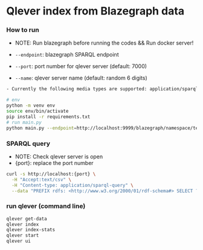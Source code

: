 # Qlever index from Blazegraph data

### How to run

- NOTE: Run blazegraph before running the codes && Run docker server!

- `--endpoint`: blazegraph SPARQL endpoint
- `--port`: port number for qlever server (default: 7000)
- `--name`: qlever server name (default: random 6 digits)

```bash
- Currently the following media types are supported: application/sparql-results+json, application/sparql-results+xml, application/qlever-results+json, text/tab-separated-values, text/csv, text/turtle, application/octet-stream

# env
python -m venv env
source env/bin/activate
pip install -r requirements.txt
# run main.py
python main.py --endpoint=http://localhost:9999/blazegraph/namespace/test/sparql --port=7080 --name=test
```

### SPARQL query

- NOTE: Check qlever server is open
- {port}: replace the port number

```bash
curl -s http://localhost:{port} \
  -H "Accept:text/csv" \
  -H "Content-type: application/sparql-query" \
  --data "PREFIX rdfs: <http://www.w3.org/2000/01/rdf-schema#> SELECT ?label WHERE { ?s rdfs:label ?label . } LIMIT 10"
```

### run qlever (command line)

```bash
qlever get-data
qlever index
qlever index-stats
qlever start
qlever ui
```
